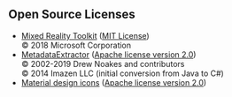 ## Open Source Licenses
- [Mixed Reality Toolkit](https://github.com/Microsoft/MixedRealityToolkit-Unity) ([MIT License](https://github.com/microsoft/MixedRealityToolkit-Unity/blob/mrtk_development/License.txt))  
  © 2018 Microsoft Corporation
- [MetadataExtractor](https://github.com/drewnoakes/metadata-extractor-dotnet) ([Apache license version 2.0](https://github.com/drewnoakes/metadata-extractor-dotnet/blob/master/LICENSE))  
  © 2002-2019 Drew Noakes and contributors  
  © 2014 Imazen LLC (initial conversion from Java to C#)
- [Material design icons](https://material.io/resources/icons) ([Apache license version 2.0](https://github.com/google/material-design-icons/blob/master/LICENSE))
